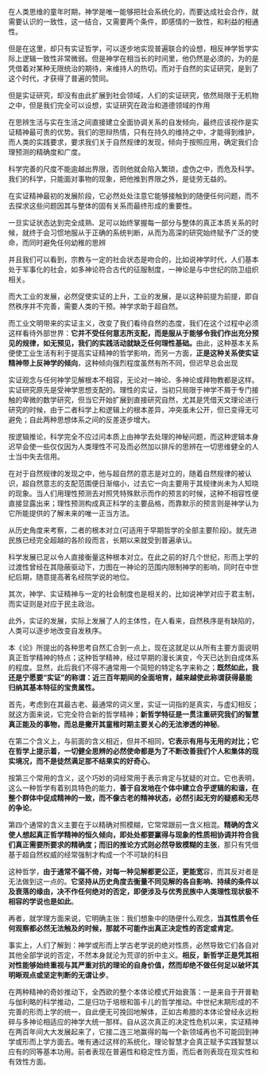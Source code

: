 <p data-pid="UL32WHMw">在人类思维的童年时期，神学是唯一能够把社会系统化的，而要达成社会合作，就需要认识的一致性，这一结合，又需要两个条件，即感情的一致性，和利益的相通性。</p><p data-pid="Td6qFfJX">但是在这里，却只有实证哲学，可以逐步地实现普遍联合的设想，相反神学哲学实际上逻辑一致性非常微弱。但是神学在相当长的时间里，他仍然是必须的，为的是凭借着对某种无限统治的期待，来维持人的热切。而对于自然的实证研究，是到了这个时代，才获得了普遍的赞同。</p><p data-pid="yUJ32w5i">但是实证研究，却没有由此扩展到社会领域，人们的实证研究，依然局限于无机物之中，但是我们完全可以设想，实证研究在政治和道德领域的作用</p><p data-pid="X44M6C9b">在思辨生活与实在生活之间直接建立全面协调关系的自发倾向，最终应该视作是实证精神最可贵的优势。我们的思辩热情，只有在持久的维持之中，才能得到维护，而人类的实践要求，要求我们关于自然规律的发现，倾向于按照应用，确定我们合理预测的精确度和广度。</p><p data-pid="aLT9B_FH">科学完善的尺度不能逾越出界限，否则他就会陷入繁琐，虚伪之中，而危及科学。我们的科学，只能面对事物的现象，把他推到界限之外，是徒劳无益的。</p><p data-pid="6lsz7Kah">在实证精神最初的发展阶段，它必然处处注意它能够接触到的随便任何问题，而不去探求这些问题因其与整体的固有关系而最终形成的重要性。</p><p data-pid="v6aihYmn">一旦实证状态达到完全成熟、足可以始终掌握每一部分与整体的真正本质关系的时候，就终于会习惯地服从于正确的系统判断，从而为高深的研究始终赋予广泛的使命，而同时避免任何幼稚的思辨</p><p data-pid="KkfDgyHu">并且我们可以看到，宗教与一定的社会状态是吻合的，比如说神学时代，人们基本处于军事化的社会，如多神论符合古代的征服制度，一神论是与中世纪的防卫组织相关。</p><p data-pid="WbzEHX5r">而大工业的发展，必然促使实证的上升，工业的发展，是以这种前提为前提，即自然秩序并不完善，需要人类的干预。神学求助于超自然。</p><p data-pid="-7X5nw5j">而工业文明带来的实证主义，改变了我们看待自然的态度，我们在这个过程中必须这样看待外部世界：<b>它并不受任何意志所支配，而是服从于能够令我们作出充分预见的规律，如无预见，我们的实践活动就缺乏任何理性基础。</b>由此，这种基本关系便使工业生活有利于提高实证精神的哲学影响，而另一方面，<b>正是这种关系使实证精神带上反神学的倾向</b>，这种倾向强烈程度虽然有所不同，但迟早总会出现</p><p data-pid="lY-LTEVr">实证观念与任何神学见解根本不相容，无论对一神论、多神论或拜物教都是这样。实证研究原先是受神学思想支配的。理性的实证，当初只局限于神学不屑于专门接触的卑微的数学研究，但当它开始扩展到直接研究自然，尤其是凭借天文理论进行研究的时候，由于二者科学上和逻辑上的根本差异，冲突虽未公开，但已变得无可避免；自此两种思想体系之间的反差逐步增大。</p><p data-pid="QUOSdJXr">按逻辑推论，科学完全不应过问本质上由神学去处理的神秘问题，而这种逻辑本身迟早会使一些仅仅因为人类理性不可及而必然加以排斥的思辨在一切思维健全的人士当中失去信用。</p><p data-pid="13KHbgZ_">在对于自然规律的发现之中，他与超自然的意志是对立的，随着自然规律的被认识，超自然意志的支配范围便日渐缩小，过去它一向主要用于其规律尚未为人知晓的现象。当人们用理性预测去对照凭特殊默示而作的预言的时候，这种不相容性便直接显露出来；理性预测构成真正科学的主要品格，而靠默示的预言则是神学认为它所能提供的了解未来的唯一正当方法。</p><p data-pid="D0TZ6Wdq">从历史角度来考察，二者的根本对立(可适用于早期哲学的全部主要阶段)。就先进民族已经完全超越的各阶段而言，长期以来就受到普遍承认。</p><p data-pid="ZUXw5khU">科学发展已足以令人直接衡量这种根本对立。在此之前的好几个世纪，形而上学的过渡性曾经在其隐蔽驱动下，力图在一神论的范围内限制神学的影响，同时在中世纪后期，随意提高著名经院学说的地位。</p><p data-pid="QEfKAVqL">其次，神学、实证精神与一定的社会制度也是相关的，比如说神学对应于君主制，而实证则是对应于民主政治。</p><p data-pid="VVL5HqUp">此外，实证的发展，实际上发展了人的主体性，在人看来，自然秩序是有缺陷的，人类可以逐步地改变自发秩序。</p><p data-pid="9V0ymbNT">本《论》所提出的各种思考自然汇合到一点上，现在这就足以从所有主要方面说明真正哲学精神的特点；这种哲学精神，经过早期的漫长演变，今天已达到自成体系的程度。显然，此后我们不得不通常用一个简短的特定名字来称之；<b>既然如此，我还是宁愿要“实证”的称谓：近三百年期间的全面培育，越来越使此称谓获得最能归纳其基本特征的宝贵属性。</b></p><p data-pid="oEK04hIn">首先，考虑到在其最古老、最通常的词义里，实证一词指的是真实，与虚幻相反；就这方面来说，它完全符合新的哲学精神；<b>新哲学特征是一贯注重研究我们的智慧真正能及的事物，而总是撇开其童稚时期主要关心的无法渗透的神秘</b>。</p><p data-pid="gNEkO8Z4">在第二个含义上，与前面的含义相近，但并不相同，<b>它表示有用与无用的对比；它在哲学上提示着，一切健全思辨的必然使命都是为了不断改善我们个人和集体的现实境况，而不是徒然满足那不结果实的好奇心</b>。</p><p data-pid="L9SacYkU">按第三个常用的含义，这个巧妙的词经常用于表示肯定与犹疑的对立。它也表明，这么一种哲学有着别具特色的能力，<b>善于自发地在个体中建立合乎逻辑的和谐，在整个群体中促成精神的一致，而不像古老的精神状态，必然引起无穷的疑惑和无尽的争论</b>。</p><p data-pid="jkGWZhLF">第四个通常的含义主要在于以精确对照模糊，它常常跟前一含义相混。<b>精确的含义使人想起真正哲学精神的恒久倾向，即处处都要赢得与现象的性质相协调并符合我们真正需要所要求的精确度；而旧的推论方式则必然导致模糊的主张</b>，那只有凭借基于超自然权威的经常强制才构成一个不可缺的科目</p><p data-pid="M7Zo7CEE">这种哲学，<b>由于通常不偏不倚，对每一种见解都更公正，更能宽</b>容，而其反对者是无法做到这一点的。<b>它坚持从历史角度去衡量不同见解的各自影响、持续的条件以及衰落的缘由，决不作任何绝对的否定，即便涉及与优秀民族中人类理性现状极不相容的学说也是如此</b>。</p><p data-pid="7LMzOn0i">再者，就学理方面来说，它明确主张：我们想象中的随便什么观念，<b>当其性质令任何观察都必然无法触及的时候，那就不可能作出真正决定性的否定或肯定</b>。</p><p data-pid="4lTMtbkY">事实上，人们了解到：神学或形而上学古老学说的绝对性质，必然导致它们各自对其他全部学说的否定，不然本身就沦为荒谬的折中主义。<b>相反，新哲学正是凭其相对性能够始终重视与其严重对抗的理论的自身价值，然而却绝不做任何足以破坏其明晰观点或坚定判断的无谓让步</b>。</p><p data-pid="JM_4OAnd">在两种精神的奇妙推动下，全西欧的整个本体论模式开始衰落：一是来自于开普勒与伽利略的科学推动，二是归功于培根和笛卡儿的哲学推动。中世纪末期形成的不完善的形而上学的统一，自此便无可挽回地解体，正如古希腊的本体论曾经永远粉碎与多神论相适应的神学大统一那样。自从这次真正的决定性危机以来，实证精神在两百年间大大发展起来了，它接二连三地赢得的每一个新领域再也不可能回到神学或形而上学方面去。唯有通过这样的系统化，理论智慧才会真正赋予实践智慧以应有的同等基本功用。前者表现在普遍性和稳定性方面，而后者则表现在现实性和有效性方面。</p><p></p><p></p><p></p><p></p>